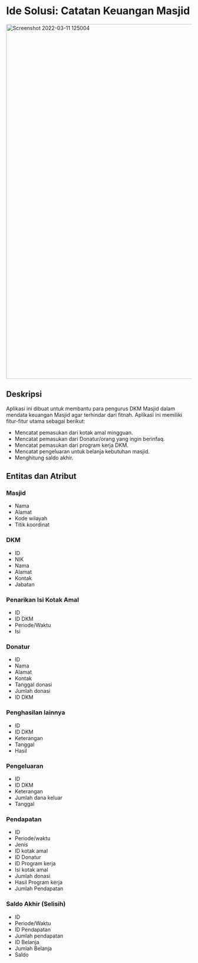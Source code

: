 # Ide Solusi: Catatan Keuangan Masjid

<img width="960" alt="Screenshot 2022-03-11 125004" src="https://user-images.githubusercontent.com/81552476/157810266-bab59459-1970-44f5-ae57-d3a3c298ce1a.png">

## Deskripsi
Aplikasi ini dibuat untuk membantu para pengurus DKM Masjid dalam mendata keuangan Masjid agar terhindar dari fitnah.
Aplikasi ini memiliki fitur-fitur utama sebagai berikut:
- Mencatat pemasukan dari kotak amal mingguan.
- Mencatat pemasukan dari Donatur/orang yang ingin berinfaq.
- Mencatat pemasukan dari program kerja DKM.
- Mencatat pengeluaran untuk belanja kebutuhan masjid.
- Menghitung saldo akhir.

## Entitas dan Atribut
### Masjid
- Nama
- Alamat
- Kode wilayah
- Titik koordinat

### DKM
- ID
- NIK
- Nama
- Alamat
- Kontak
- Jabatan

### Penarikan Isi Kotak Amal
- ID
- ID DKM
- Periode/Waktu
- Isi

### Donatur
- ID
- Nama
- Alamat
- Kontak
- Tanggal donasi
- Jumlah donasi
- ID DKM

### Penghasilan lainnya
- ID
- ID DKM
- Keterangan
- Tanggal
- Hasil

### Pengeluaran
- ID
- ID DKM
- Keterangan
- Jumlah dana keluar
- Tanggal

### Pendapatan
- ID
- Periode/waktu
- Jenis
- ID kotak amal
- ID Donatur
- ID Program kerja
- Isi kotak amal
- Jumlah donasi
- Hasil Program kerja
- Jumlah Pendapatan

### Saldo Akhir (Selisih)
- ID
- Periode/Waktu
- ID Pendapatan
- Jumlah pendapatan
- ID Belanja
- Jumlah Belanja
- Saldo
